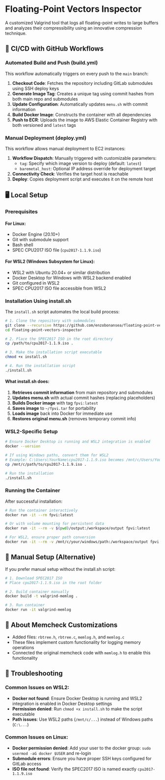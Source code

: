 # Floating-Point Vectors Inspector

A customized Valgrind tool that logs all floating-point writes to large buffers and analyzes their compressibility using an innovative compression technique.

## 🚀 CI/CD with GitHub Workflows

### Automated Build and Push (build.yml)
This workflow automatically triggers on every push to the `main` branch:

1. **Checkout Code**: Fetches the repository including GitLab submodules using SSH deploy keys
2. **Generate Image Tag**: Creates a unique tag using commit hashes from both main repo and submodules
3. **Update Configuration**: Automatically updates `menu.sh` with commit information
4. **Build Docker Image**: Constructs the container with all dependencies
5. **Push to ECR**: Uploads the image to AWS Elastic Container Registry with both versioned and `latest` tags

### Manual Deployment (deploy.yml)
This workflow allows manual deployment to EC2 instances:

1. **Workflow Dispatch**: Manually triggered with customizable parameters:
   - `tag`: Specify which image version to deploy (default: `latest`)
   - `baremetal_host`: Optional IP address override for deployment target
2. **Connectivity Check**: Verifies the target host is reachable
3. **Deploy**: Copies deployment script and executes it on the remote host

## 🖥️ Local Setup

### Prerequisites

#### For Linux:
- Docker Engine (20.10+)
- Git with submodule support
- Bash shell
- SPEC CPU2017 ISO file (`cpu2017-1.1.9.iso`)

#### For WSL2 (Windows Subsystem for Linux):
- WSL2 with Ubuntu 20.04+ or similar distribution
- Docker Desktop for Windows with WSL2 backend enabled
- Git configured in WSL2
- SPEC CPU2017 ISO file accessible from WSL2

### Installation Using install.sh

The `install.sh` script automates the local build process:

```bash
# 1. Clone the repository with submodules
git clone --recursive https://github.com/enzobonansea/floating-point-vectors-inspector.git
cd floating-point-vectors-inspector

# 2. Place the SPEC2017 ISO in the root directory
cp /path/to/cpu2017-1.1.9.iso .

# 3. Make the installation script executable
chmod +x install.sh

# 4. Run the installation script
./install.sh
```

#### What install.sh does:

1. **Retrieves commit information** from main repository and submodules
2. **Updates menu.sh** with actual commit hashes (replacing placeholders)
3. **Builds Docker image** with tag `fpvi:latest`
4. **Saves image** to `~/fpvi.tar` for portability
5. **Loads image** back into Docker for immediate use
6. **Restores original menu.sh** (removes temporary commit info)

### WSL2-Specific Setup

```bash
# Ensure Docker Desktop is running and WSL2 integration is enabled
docker --version

# If using Windows paths, convert them for WSL2
# Example: C:\Users\YourName\cpu2017-1.1.9.iso becomes /mnt/c/Users/YourName/cpu2017-1.1.9.iso
cp /mnt/c/path/to/cpu2017-1.1.9.iso .

# Run the installation
./install.sh
```

### Running the Container

After successful installation:

```bash
# Run the container interactively
docker run -it --rm fpvi:latest

# Or with volume mounting for persistent data
docker run -it --rm -v $(pwd)/output:/workspace/output fpvi:latest

# For WSL2, ensure proper path conversion
docker run -it --rm -v /mnt/c/your/windows/path:/workspace/output fpvi:latest
```

## 📁 Manual Setup (Alternative)

If you prefer manual setup without the install.sh script:

```bash
# 1. Download SPEC2017 ISO
# Place cpu2017-1.1.9.iso in the root folder

# 2. Build container manually
docker build -t valgrind-memlog .

# 3. Run container
docker run -it valgrind-memlog
```

## 🔧 About Memcheck Customizations

- Added files: `rbtree.h`, `rbtree.c`, `memlog.h`, and `memlog.c`
- These files implement custom functionality for logging memory operations
- Connected the original memcheck code with `memlog.h` to enable this functionality

## 🐛 Troubleshooting

### Common Issues on WSL2:
- **Docker not found**: Ensure Docker Desktop is running and WSL2 integration is enabled in Docker Desktop settings
- **Permission denied**: Run `chmod +x install.sh` to make the script executable
- **Path issues**: Use WSL2 paths (`/mnt/c/...`) instead of Windows paths (`C:\...`)

### Common Issues on Linux:
- **Docker permission denied**: Add your user to the docker group: `sudo usermod -aG docker $USER` and re-login
- **Submodule errors**: Ensure you have proper SSH keys configured for GitLab access
- **ISO file not found**: Verify the SPEC2017 ISO is named exactly `cpu2017-1.1.9.iso`
